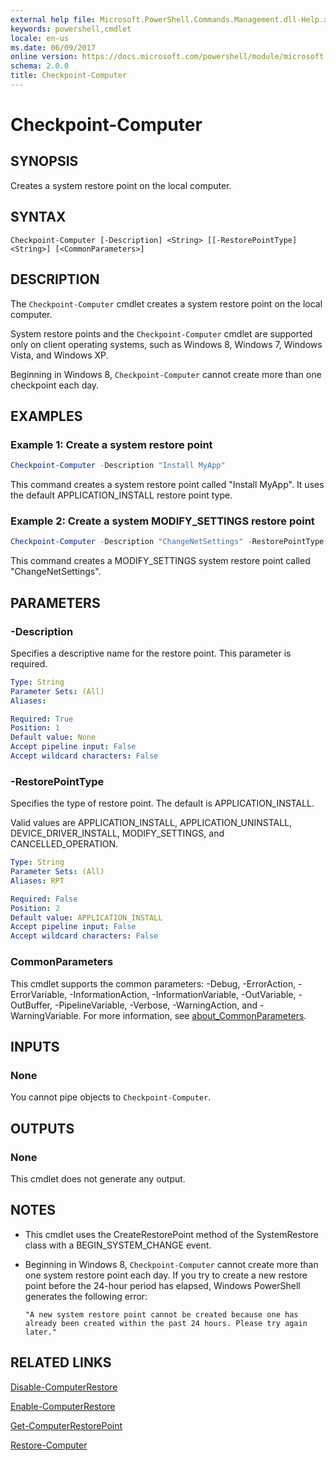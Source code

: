 ```yaml
---
external help file: Microsoft.PowerShell.Commands.Management.dll-Help.xml
keywords: powershell,cmdlet
locale: en-us
ms.date: 06/09/2017
online version: https://docs.microsoft.com/powershell/module/microsoft.powershell.management/checkpoint-computer?view=powershell-4.0
schema: 2.0.0
title: Checkpoint-Computer
---
```

# Checkpoint-Computer

## SYNOPSIS
Creates a system restore point on the local computer.

## SYNTAX

```
Checkpoint-Computer [-Description] <String> [[-RestorePointType] <String>] [<CommonParameters>]
```

## DESCRIPTION

The `Checkpoint-Computer` cmdlet creates a system restore point on the local computer.

System restore points and the `Checkpoint-Computer` cmdlet are supported only on client operating systems, such as Windows 8, Windows 7, Windows Vista, and Windows XP.

Beginning in Windows 8, `Checkpoint-Computer` cannot create more than one checkpoint each day.

## EXAMPLES

### Example 1: Create a system restore point

```powershell
Checkpoint-Computer -Description "Install MyApp"
```

This command creates a system restore point called "Install MyApp".
It uses the default APPLICATION_INSTALL restore point type.

### Example 2: Create a system MODIFY_SETTINGS restore point

```powershell
Checkpoint-Computer -Description "ChangeNetSettings" -RestorePointType MODIFY_SETTINGS
```

This command creates a MODIFY_SETTINGS system restore point called "ChangeNetSettings".

## PARAMETERS

### -Description

Specifies a descriptive name for the restore point.
This parameter is required.

```yaml
Type: String
Parameter Sets: (All)
Aliases:

Required: True
Position: 1
Default value: None
Accept pipeline input: False
Accept wildcard characters: False
```

### -RestorePointType

Specifies the type of restore point.
The default is APPLICATION_INSTALL.

Valid values are APPLICATION_INSTALL, APPLICATION_UNINSTALL, DEVICE_DRIVER_INSTALL, MODIFY_SETTINGS, and CANCELLED_OPERATION.

```yaml
Type: String
Parameter Sets: (All)
Aliases: RPT

Required: False
Position: 2
Default value: APPLICATION_INSTALL
Accept pipeline input: False
Accept wildcard characters: False
```

### CommonParameters

This cmdlet supports the common parameters: -Debug, -ErrorAction, -ErrorVariable, -InformationAction, -InformationVariable, -OutVariable, -OutBuffer, -PipelineVariable, -Verbose, -WarningAction, and -WarningVariable. For more information, see [about_CommonParameters](../Microsoft.PowerShell.Core/About/about_CommonParameters.md).

## INPUTS

### None

You cannot pipe objects to `Checkpoint-Computer`.

## OUTPUTS

### None

This cmdlet does not generate any output.

## NOTES

- This cmdlet uses the CreateRestorePoint method of the SystemRestore class with a BEGIN_SYSTEM_CHANGE event.
- Beginning in Windows 8, `Checkpoint-Computer` cannot create more than one system restore point each day. If you try to create a new restore point before the 24-hour period has elapsed, Windows PowerShell generates the following error:

  `"A new system restore point cannot be created because one has already been created within the past 24 hours.
  Please try again later."`

## RELATED LINKS

[Disable-ComputerRestore](Disable-ComputerRestore.md)

[Enable-ComputerRestore](Enable-ComputerRestore.md)

[Get-ComputerRestorePoint](Get-ComputerRestorePoint.md)

[Restore-Computer](Restore-Computer.md)
